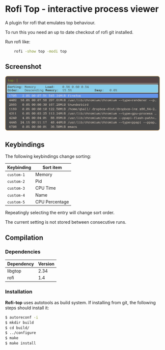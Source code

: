 # Rofi Top - interactive process viewer

A plugin for rofi that emulates top behaviour.

To run this you need an up to date checkout of rofi git installed.

Run rofi like:

```bash
    rofi -show top -modi top 
```

## Screenshot

![rofi top](./rofi-top.png)

## Keybindings

The following keybindings change sorting:

| Keybinding | Sort item      |
|------------|----------------|
| `custom-1` | Memory         |
| `custom-2` | Pid            |
| `custom-3` | CPU Time       |
| `custom-4` | Name           |
| `custom-5` | CPU Percentage |

Repeatingly selecting the entry will change sort order.

The current setting is not stored between consecutive runs.
## Compilation

### Dependencies

| Dependency | Version |
|------------|---------|
| libgtop    | 2.34    |
| rofi 	     | 1.4	   |

### Installation

**Rofi-top** uses autotools as build system. If installing from git, the following steps should install it:

```bash
$ autoreconf -i
$ mkdir build
$ cd build/
$ ../configure
$ make
$ make install
```
